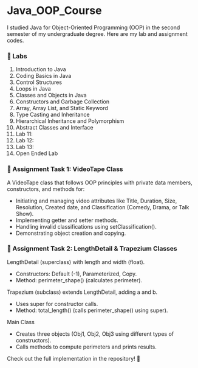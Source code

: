 # Java_OOP_Course

I studied Java for Object-Oriented Programming (OOP) in the second semester of my undergraduate degree. Here are my lab and assignment codes.

### 📌 Labs
1. Introduction to Java
2. Coding Basics in Java
3. Control Structures
4. Loops in Java
5. Classes and Objects in Java
6. Constructors and Garbage Collection
7. Array, Array List, and Static Keyword
8. Type Casting and Inheritance
9. Hierarchical Inheritance and Polymorphism 
10. Abstract Classes and Interface
11. Lab 11:
12. Lab 12:
13. Lab 13:
14. Open Ended Lab

### 📝 Assignment Task 1: VideoTape Class
A VideoTape class that follows OOP principles with private data members, constructors, and methods for:
- Initiating and managing video attributes like Title, Duration, Size, Resolution, Created date, and Classification (Comedy, Drama, or Talk Show).
- Implementing getter and setter methods.
- Handling invalid classifications using setClassification().
- Demonstrating object creation and copying.

### 📝 Assignment Task 2: LengthDetail & Trapezium Classes
LengthDetail (superclass) with length and width (float).
- Constructors: Default (-1), Parameterized, Copy.
- Method: perimeter_shape() (calculates perimeter).

Trapezium (subclass) extends LengthDetail, adding a and b.
- Uses super for constructor calls.
- Method: total_length() (calls perimeter_shape() using super).

Main Class
- Creates three objects (Obj1, Obj2, Obj3 using different types of constructors).
- Calls methods to compute perimeters and prints results.

Check out the full implementation in the repository! 🚀


